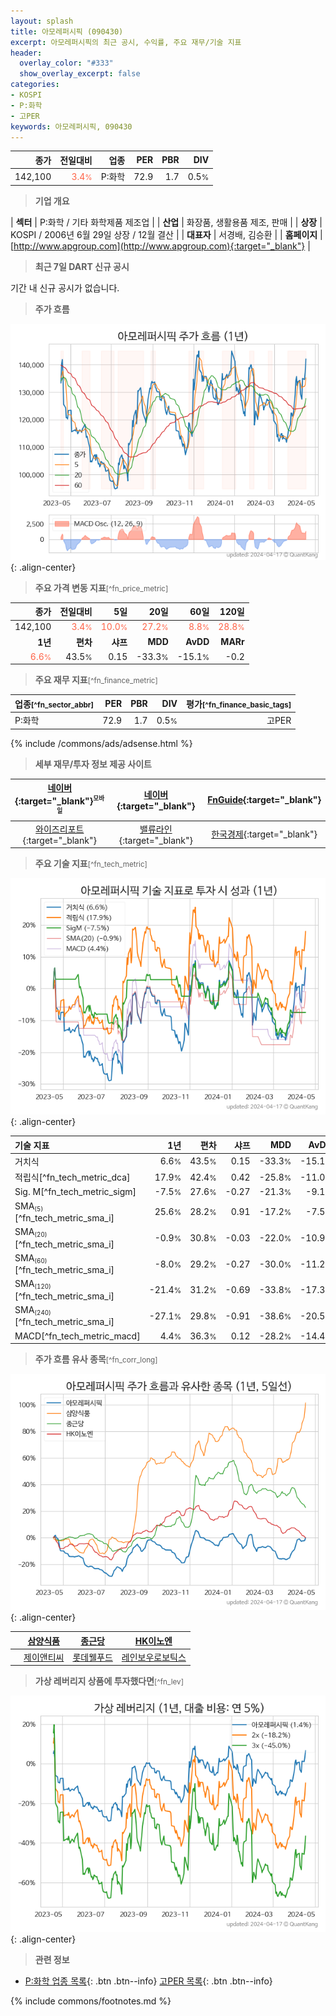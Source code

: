 ```yaml
---
layout: splash
title: 아모레퍼시픽 (090430)
excerpt: 아모레퍼시픽의 최근 공시, 수익률, 주요 재무/기술 지표
header:
  overlay_color: "#333"
  show_overlay_excerpt: false
categories:
- KOSPI
- P:화학
- 고PER
keywords: 아모레퍼시픽, 090430
---
```


| **종가** | **전일대비** | **업종** | **PER** | **PBR** | **DIV** |
| -------: | -----------: | -------: | ------: | ------: | ------: |
| 142,100 | <span style="color: tomato">3.4<small>%</small></span> | P:화학 | 72.9 | 1.7 | 0.5<small>%</small> |

<!-- more -->


> **기업 개요**<a id="company"></a>

| <span style="white-space:nowrap;">**섹터**</span> | P:화학 / 기타 화학제품 제조업 |
| <span style="white-space:nowrap;">**산업**</span> | 화장품, 생활용품 제조, 판매 |
| <span style="white-space:nowrap;">**상장**</span> | KOSPI / 2006년 6월 29일 상장 / 12월 결산 |
| <span style="white-space:nowrap;">**대표자**</span> | 서경배, 김승환 |
| <span style="white-space:nowrap;">**홈페이지**</span> | [http://www.apgroup.com](http://www.apgroup.com){:target="_blank"} |


> **최근 7일 DART 신규 공시**<a id="dart"></a>

기간 내 신규 공시가 없습니다.


> **주가 흐름**<a id="price"></a>

![090430](/stock/images/090430.png){: .align-center}


> **주요 가격 변동 지표**<small>[^fn_price_metric]</small>

| **종가** | **전일대비** | **5일** | **20일** | **60일** | **120일** |
| -------: | -----------: | ------: | -------: | -------: | --------: |
| 142,100 | <span style="color: tomato">3.4<small>%</small></span> | <span style="color: tomato">10.0<small>%</small></span> | <span style="color: tomato">27.2<small>%</small></span> | <span style="color: tomato">8.8<small>%</small></span> | <span style="color: tomato">28.8<small>%</small></span> |
| **1년** | **편차** | **샤프** | **MDD** | **AvDD** | **MARr** |
| <span style="color: tomato">6.6<small>%</small></span> | 43.5<small>%</small> | 0.15 | -33.3<small>%</small> | -15.1<small>%</small> | -0.2 |


> **주요 재무 지표**<small>[^fn_finance_metric]</small>

| **업종**<small>[^fn_sector_abbr]</small> | **PER** | **PBR** | **DIV** | **평가**<small>[^fn_finance_basic_tags]</small> |
| :--------------------------------------- | ------: | ------: | ------: | ----------------------------------------------: |
| P:화학 | 72.9 | 1.7 | 0.5<small>%</small> | 고PER |



{% include /commons/ads/adsense.html %}

> **세부 재무/투자 정보 제공 사이트**

| [네이버](https://m.stock.naver.com/domestic/stock/090430/finance/summary){:target="_blank"}<sup><small>모바일</small></sup> | [네이버](https://finance.naver.com/item/coinfo.naver?code=090430){:target="_blank"} | [FnGuide](https://comp.fnguide.com/SVO2/ASP/SVD_Invest.asp?gicode=A090430&MenuYn=Y){:target="_blank"} |
| :---: | :---: | :---: |
| [와이즈리포트](https://comp.wisereport.co.kr/company/c1040001.aspx?cmp_cd=090430){:target="_blank"} | [밸류라인](https://www.valueline.co.kr/finance/summary/090430){:target="_blank"} | [한국경제](https://markets.hankyung.com/stock/090430/financial-summary){:target="_blank"} |


> **주요 기술 지표**<small>[^fn_tech_metric]</small>


![090430](/stock/images/090430_tech.png){: .align-center}

| **기술 지표** | **1년** | **편차** | **샤프** | **MDD** | **AvDD** |
| :------------ | ------: | -----------: | -------: | ------: | -------: |
| 거치식 | 6.6<small>%</small> | 43.5<small>%</small> | 0.15 | -33.3<small>%</small> | -15.1<small>%</small> |
| 적립식[^fn_tech_metric_dca] | 17.9<small>%</small> | 42.4<small>%</small> | 0.42 | -25.8<small>%</small> | -11.0<small>%</small> |
| Sig. M[^fn_tech_metric_sigm] | -7.5<small>%</small> | 27.6<small>%</small> | -0.27 | -21.3<small>%</small> | -9.1<small>%</small> |
| SMA<small><sub>(5)</sub></small>[^fn_tech_metric_sma_i] | 25.6<small>%</small> | 28.2<small>%</small> | 0.91 | -17.2<small>%</small> | -7.5<small>%</small> |
| SMA<small><sub>(20)</sub></small>[^fn_tech_metric_sma_i] | -0.9<small>%</small> | 30.8<small>%</small> | -0.03 | -22.0<small>%</small> | -10.9<small>%</small> |
| SMA<small><sub>(60)</sub></small>[^fn_tech_metric_sma_i] | -8.0<small>%</small> | 29.2<small>%</small> | -0.27 | -30.0<small>%</small> | -11.2<small>%</small> |
| SMA<small><sub>(120)</sub></small>[^fn_tech_metric_sma_i] | -21.4<small>%</small> | 31.2<small>%</small> | -0.69 | -33.8<small>%</small> | -17.3<small>%</small> |
| SMA<small><sub>(240)</sub></small>[^fn_tech_metric_sma_i] | -27.1<small>%</small> | 29.8<small>%</small> | -0.91 | -38.6<small>%</small> | -20.5<small>%</small> |
| MACD[^fn_tech_metric_macd] | 4.4<small>%</small> | 36.3<small>%</small> | 0.12 | -28.2<small>%</small> | -14.4<small>%</small> |


> **주가 흐름 유사 종목**<a id="corr"></a><small>[^fn_corr_long]</small>

![090430](/stock/images/090430_corr.png){: .align-center}

|       | [삼양식품](/003230/) | [종근당](/185750/) | [HK이노엔](/195940/) |
| :---: | :------------------------------------: | :------------------------------------: | :------------------------------------: |
|       | [제이앤티씨](/204270/) | [롯데웰푸드](/280360/) | [레인보우로보틱스](/277810/) |


> **가상 레버리지 상품에 투자했다면**<a id="2x"></a><small>[^fn_lev]</small>

![090430](/stock/images/090430_2x.png){: .align-center}


> **관련 정보**

- [P:화학 업종 목록](/stats/sector/kospi_업종_화학_종목/){: .btn .btn--info} [고PER 목록](/fn/fn_high_per/){: .btn .btn--info}

{% include commons/footnotes.md %}